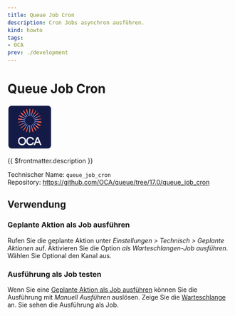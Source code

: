 ```yaml
---
title: Queue Job Cron
description: Cron Jobs asynchron ausführen.
kind: howto
tags:
- OCA
prev: ./development
---
```


# Queue Job Cron
![icon_oca_app](attachments/icon_oca_app.png)

{{ $frontmatter.description }}

Technischer Name: `queue_job_cron`\
Repository: <https://github.com/OCA/queue/tree/17.0/queue_job_cron>

## Verwendung

### Geplante Aktion als Job ausführen

Rufen Sie die geplante Aktion unter *Einstellungen > Technisch > Geplante Aktionen* auf. Aktivieren Sie die Option *als Warteschlangen-Job ausführen*. Wählen Sie Optional den Kanal aus.

### Ausführung als Job testen

Wenn Sie eine [Geplante Aktion als Job ausführen](#Geplante%20Aktion%20als%20Job%20ausführen) können Sie die Ausführung mit *Manuell Ausführen* auslösen. Zeige Sie die [Warteschlange](Queue%20Job.md#Warteschlange%20anzeigen) an. Sie sehen die Ausführung als Job.